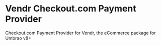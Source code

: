 # Vendr Checkout.com Payment Provider

Checkout.com Payment Provider for Vendr, the eCommerce package for Umbrao v8+
